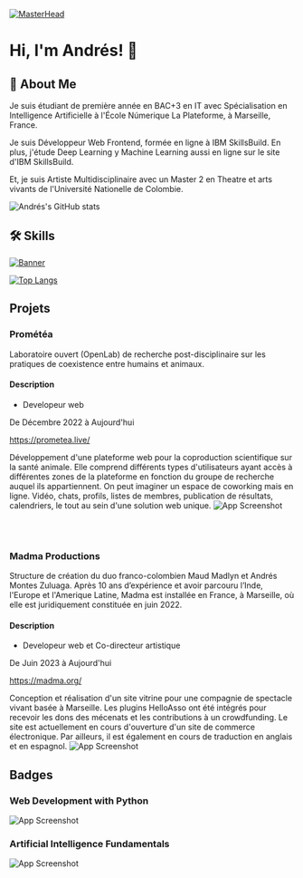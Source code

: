 <!--
**andres-montes-zuluaga/andres-montes-zuluaga** is a ✨ _special_ ✨ repository because its `README.md` (this file) appears on your GitHub profile.

Here are some ideas to get you started:

- 🔭 I’m currently working on Prométéa.live and madma.org
- 🌱 I’m currently learning AI with SkilBuilds IBM's site and IT with La Plateforme_ at Marseille, France
- 👯 I’m looking to collaborate on ...
- 🤔 I’m looking for help with ...
- 💬 Ask me about ...
- 📫 How to reach me: ...
- 😄 Pronouns: ...
- ⚡ Fun fact: ...
-->
[![MasterHead](https://res.cloudinary.com/dkjkt0mba/image/upload/f_auto,q_auto/v1/github/odap8itrtlsweom6o6f9)](https://github.com/andres-montes-zuluaga)
# Hi, I'm Andrés! 👋


## 🚀 About Me
Je suis étudiant de première année en BAC+3 en IT avec Spécialisation en Intelligence Artificielle à l'École Númerique La Plateforme, à Marseille, France.

Je suis Développeur Web Frontend, formée en ligne à IBM SkillsBuild. En plus, j'étude Deep Learning y Machine Learning aussi en ligne sur le site d'IBM SkillsBuild.

Et, je suis Artiste Multidisciplinaire avec un Master 2 en Theatre et arts vivants de l'Université Nationelle de Colombie.

![Andrés's GitHub stats](https://github-readme-stats.vercel.app/api?username=andres-montes-zuluaga&show_icons=true&theme=radical)

## 🛠 Skills
[![Banner](https://res.cloudinary.com/dkjkt0mba/image/upload/v1731943344/github/oqmv9l18gzawk2vx86xa.png)](https://github.com/andres-montes-zuluaga)

[![Top Langs](https://github-readme-stats.vercel.app/api/top-langs/?username=andres-montes-zuluaga&layout=compact)](https://github.com/anuraghazra/github-readme-stats)


## Projets

### Prométéa
Laboratoire ouvert (OpenLab) de recherche post-disciplinaire sur les pratiques de coexistence entre humains et animaux.

#### Description
- Developeur web

De Décembre 2022 à Aujourd'hui

https://prometea.live/

Développement d'une plateforme web pour la coproduction scientifique sur la santé animale. Elle comprend différents types d'utilisateurs ayant accès à différentes zones de la plateforme en fonction du groupe de recherche auquel ils appartiennent. On peut imaginer un espace de coworking mais en ligne. Vidéo, chats, profils, listes de membres, publication de résultats, calendriers, le tout au sein d'une solution web unique.
![App Screenshot](https://res.cloudinary.com/dkjkt0mba/image/upload/f_auto,q_auto/v1/github/o2g3ffi8pp3scuhaxzaq)

<br>
<br>

### Madma Productions
Structure de création du duo franco-colombien Maud Madlyn et Andrés Montes Zuluaga. Après 10 ans d’expérience et avoir parcouru l’Inde, l'Europe et l'Amerique Latine, Madma est installée en France, à Marseille, où elle est juridiquement constituée en juin 2022.

#### Description
- Developeur web et Co-directeur artistique

De Juin 2023 à Aujourd'hui

https://madma.org/

Conception et réalisation d'un site vitrine pour une compagnie de spectacle vivant basée à Marseille.
Les plugins HelloAsso ont été intégrés pour recevoir les dons des mécenats et les contributions à un crowdfunding.
Le site est actuellement en cours d'ouverture d'un site de commerce électronique. Par ailleurs, il est également en cours de traduction en anglais et en espagnol.
![App Screenshot](https://res.cloudinary.com/dkjkt0mba/image/upload/f_auto,q_auto/v1/github/ghjhpohnphh74rfap1dx)

## Badges

### Web Development with Python
![App Screenshot](https://res.cloudinary.com/dkjkt0mba/image/upload/f_auto,q_auto/v1/github/bzaqvion8iclhip6unss)



### Artificial Intelligence Fundamentals
![App Screenshot](https://res.cloudinary.com/dkjkt0mba/image/upload/f_auto,q_auto/v1/github/zxxevejphkiuoxarbvcs)

